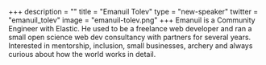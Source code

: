 +++
description = ""
title = "Emanuil Tolev"
type = "new-speaker"
twitter = "emanuil_tolev"
image = "emanuil-tolev.png"
+++
Emanuil is a Community Engineer with Elastic. He used to be a freelance web developer and ran a small open science web dev consultancy with partners for several years. Interested in mentorship, inclusion, small businesses, archery and always curious about how the world works in detail.